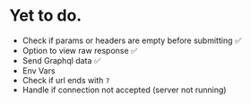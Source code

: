 # Yet to do.

- Check if params or headers are empty before submitting ✅
- Option to view raw response ✅
- Send Graphql data ✅
- Env Vars
- Check if url ends with `?`
- Handle if connection not accepted (server not running)
